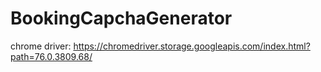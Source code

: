 # BookingCapchaGenerator
chrome driver: https://chromedriver.storage.googleapis.com/index.html?path=76.0.3809.68/
